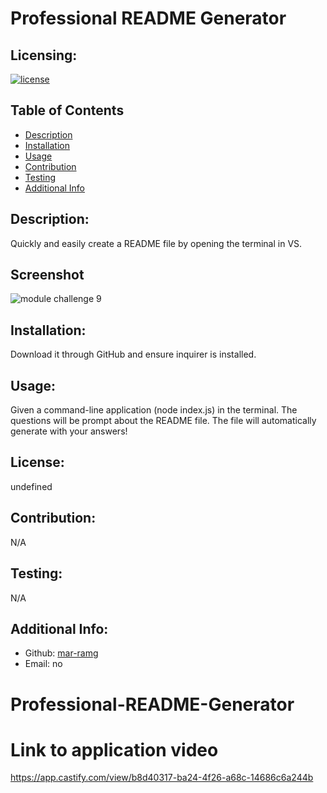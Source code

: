 # Professional README Generator

  ## Licensing:
  [![license](https://img.shields.io/badge/license-undefined-blue)](https://shields.io)

  ## Table of Contents 
  - [Description](#description)
  - [Installation](#installation)
  - [Usage](#usage)
  - [Contribution](#contribution)
  - [Testing](#testing)
  - [Additional Info](#additional-info)

  ## Description:
  Quickly and easily create a README file by opening the terminal in VS. 
  
  ## Screenshot
  ![module challenge 9](https://user-images.githubusercontent.com/110949754/201542544-4c10e3e7-cc53-40c2-af5b-5ec733cb452c.PNG)


  ## Installation:
 Download it through GitHub and ensure inquirer is installed. 

  ## Usage:
  Given a command-line application (node index.js) in the terminal. The questions will be prompt about the README file. The file will automatically generate with your answers!

  ## License:
  undefined

  ## Contribution:
  N/A

  ## Testing:
  N/A

  ## Additional Info:
  - Github: [mar-ramg](https://github.com/mar-ramg)
  - Email: no 
  
# Professional-README-Generator

# Link to application video 
https://app.castify.com/view/b8d40317-ba24-4f26-a68c-14686c6a244b 

